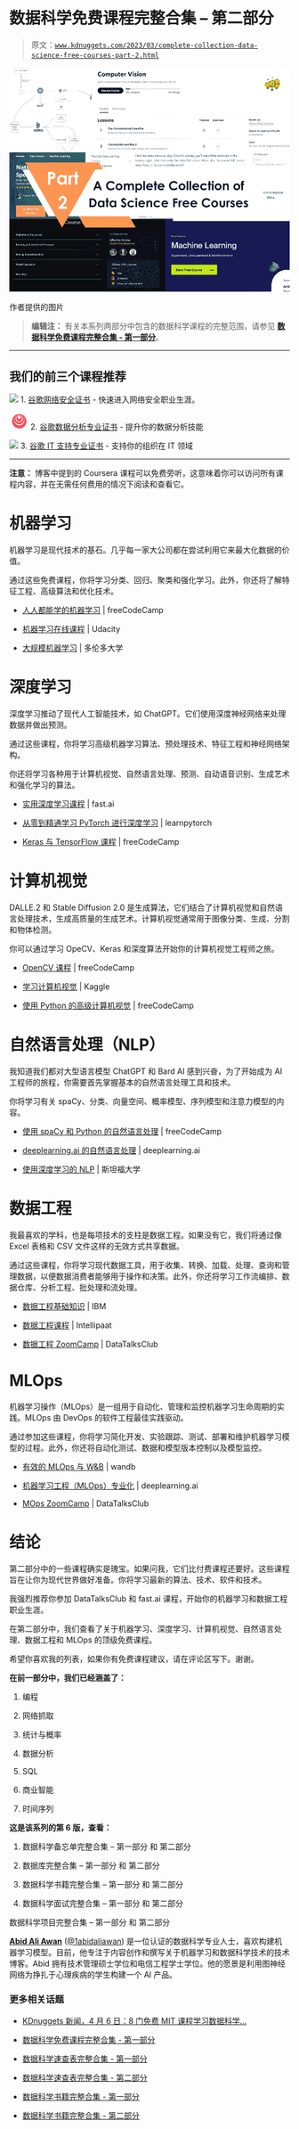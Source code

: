 # 数据科学免费课程完整合集 – 第二部分

> 原文：[`www.kdnuggets.com/2023/03/complete-collection-data-science-free-courses-part-2.html`](https://www.kdnuggets.com/2023/03/complete-collection-data-science-free-courses-part-2.html)

![数据科学免费课程完整合集 - 第二部分](img/a81001a3c80d3dcc9ec42b4557e7033a.png)

作者提供的图片

> **编辑注：** 有关本系列两部分中包含的数据科学课程的完整范围，请参见 [**数据科学免费课程完整合集 - 第一部分**](https://www.kdnuggets.com/2023/03/complete-collection-data-science-free-courses-part-1.html)。

* * *

## 我们的前三个课程推荐

![](img/0244c01ba9267c002ef39d4907e0b8fb.png) 1\. [谷歌网络安全证书](https://www.kdnuggets.com/google-cybersecurity) - 快速进入网络安全职业生涯。

![](img/e225c49c3c91745821c8c0368bf04711.png) 2\. [谷歌数据分析专业证书](https://www.kdnuggets.com/google-data-analytics) - 提升你的数据分析技能

![](img/0244c01ba9267c002ef39d4907e0b8fb.png) 3\. [谷歌 IT 支持专业证书](https://www.kdnuggets.com/google-itsupport) - 支持你的组织在 IT 领域

* * *

**注意：** 博客中提到的 Coursera 课程可以免费旁听，这意味着你可以访问所有课程内容，并在无需任何费用的情况下阅读和查看它。

# 机器学习

机器学习是现代技术的基石。几乎每一家大公司都在尝试利用它来最大化数据的价值。

通过这些免费课程，你将学习分类、回归、聚类和强化学习。此外，你还将了解特征工程、高级算法和优化技术。

+   [人人都能学的机器学习](https://www.youtube.com/watch?v=i_LwzRVP7bg) | freeCodeCamp

+   [机器学习在线课程](https://www.udacity.com/course/machine-learning--ud262?irclickid=QlxSPkwh5xyIWdTRvMzWh2bTUkA0-a2LX1mS2Q0&irgwc=1&utm_source=affiliate&utm_medium=&aff=259799&utm_term=&utm_campaign=_gtc_www_classcentral_com_&utm_content=&adid=788805) | Udacity

+   [大规模机器学习](https://video-archive.fields.utoronto.ca/list/event/283) | 多伦多大学

# 深度学习

深度学习推动了现代人工智能技术，如 ChatGPT。它们使用深度神经网络来处理数据并做出预测。

通过这些课程，你将学习高级机器学习算法、预处理技术、特征工程和神经网络架构。

你还将学习各种用于计算机视觉、自然语言处理、预测、自动语音识别、生成艺术和强化学习的算法。

+   [实用深度学习课程](https://course.fast.ai/) | fast.ai

+   [从零到精通学习 PyTorch 进行深度学习](https://www.learnpytorch.io/) | learnpytorch

+   [Keras 与 TensorFlow 课程](https://www.youtube.com/watch?v=qFJeN9V1ZsI) | freeCodeCamp

# 计算机视觉

DALLE.2 和 Stable Diffusion 2.0 是生成算法，它们结合了计算机视觉和自然语言处理技术，生成高质量的生成艺术。计算机视觉通常用于图像分类、生成、分割和物体检测。

你可以通过学习 OpeCV、Keras 和深度算法开始你的计算机视觉工程师之旅。

+   [OpenCV 课程](https://www.youtube.com/watch?v=oXlwWbU8l2o) | freeCodeCamp

+   [学习计算机视觉](https://www.kaggle.com/learn/computer-vision) | Kaggle

+   [使用 Python 的高级计算机视觉](https://www.youtube.com/watch?v=01sAkU_NvOY) | freeCodeCamp

# 自然语言处理（NLP）

我知道我们都对大型语言模型 ChatGPT 和 Bard AI 感到兴奋，为了开始成为 AI 工程师的旅程，你需要首先掌握基本的自然语言处理工具和技术。

你将学习有关 spaCy、分类、向量空间、概率模型、序列模型和注意力模型的内容。

+   [使用 spaCy 和 Python 的自然语言处理](http://spacy.pythonhumanities.com/) | freeCodeCamp

+   [deeplearning.ai 的自然语言处理](https://www.coursera.org/specializations/natural-language-processing#courses) | deeplearning.ai

+   [使用深度学习的 NLP](https://www.youtube.com/watch?v=8rXD5-xhemo&list=PLoROMvodv4rOhcuXMZkNm7j3fVwBBY42z) | 斯坦福大学

# 数据工程

我最喜欢的学科，也是每项技术的支柱是数据工程。如果没有它，我们将通过像 Excel 表格和 CSV 文件这样的无效方式共享数据。

通过这些课程，你将学习现代数据工具，用于收集、转换、加载、处理、查询和管理数据，以便数据消费者能够用于操作和决策。此外，你还将学习工作流编排、数据仓库、分析工程、批处理和流处理。

+   [数据工程基础知识](https://www.edx.org/course/data-engineering-basics-for-everyone) | IBM

+   [数据工程课程](https://www.youtube.com/watch?v=OoHPhLV43gg) | Intellipaat

+   [数据工程 ZoomCamp](https://github.com/DataTalksClub/data-engineering-zoomcamp) | DataTalksClub

# MLOps

机器学习操作（MLOps）是一组用于自动化、管理和监控机器学习生命周期的实践。MLOps 由 DevOps 的软件工程最佳实践驱动。

通过参加这些课程，你将学习简化开发、实验跟踪、测试、部署和维护机器学习模型的过程。此外，你还将自动化测试、数据和模型版本控制以及模型监控。

+   [有效的 MLOps 与 W&B](https://www.wandb.courses/courses/effective-mlops-model-development) | wandb

+   [机器学习工程（MLOps）专业化](https://www.coursera.org/specializations/machine-learning-engineering-for-production-mlops) | deeplearning.ai

+   [MOps ZoomCamp](https://github.com/DataTalksClub/mlops-zoomcamp) | DataTalksClub

# 结论

第二部分中的一些课程确实是瑰宝。如果问我，它们比付费课程还要好。这些课程旨在让你为现代世界做好准备。你将学习最新的算法、技术、软件和技术。

我强烈推荐你参加 DataTalksClub 和 fast.ai 课程，开始你的机器学习和数据工程职业生涯。

在第二部分中，我们查看了关于机器学习、深度学习、计算机视觉、自然语言处理、数据工程和 MLOps 的顶级免费课程。

希望你喜欢我的列表，如果你有免费课程建议，请在评论区写下。谢谢。

**在前一部分中，我们已经涵盖了：**

1.  编程

1.  网络抓取

1.  统计与概率

1.  数据分析

1.  SQL

1.  商业智能

1.  时间序列

**这是该系列的第 6 版，查看：**

1.  数据科学备忘单完整合集 – 第一部分 和 第二部分

1.  数据库完整合集 – 第一部分 和 第二部分

1.  数据科学书籍完整合集 – 第一部分 和 第二部分

1.  数据科学面试完整合集 – 第一部分 和 第二部分

数据科学项目完整合集 – 第一部分 和 第二部分

**[Abid Ali Awan](https://www.polywork.com/kingabzpro)** ([@1abidaliawan](https://twitter.com/1abidaliawan)) 是一位认证的数据科学专业人士，喜欢构建机器学习模型。目前，他专注于内容创作和撰写关于机器学习和数据科学技术的技术博客。Abid 拥有技术管理硕士学位和电信工程学士学位。他的愿景是利用图神经网络为挣扎于心理疾病的学生构建一个 AI 产品。

### 更多相关话题

+   [KDnuggets 新闻，4 月 6 日：8 门免费 MIT 课程学习数据科学…](https://www.kdnuggets.com/2022/n14.html)

+   [数据科学免费课程完整合集 - 第一部分](https://www.kdnuggets.com/2023/03/complete-collection-data-science-free-courses-part-1.html)

+   [数据科学速查表完整合集 - 第一部分](https://www.kdnuggets.com/2022/02/complete-collection-data-science-cheat-sheets-part-1.html)

+   [数据科学速查表完整合集 - 第二部分](https://www.kdnuggets.com/2022/02/complete-collection-data-science-cheat-sheets-part-2.html)

+   [数据科学书籍完整合集 - 第一部分](https://www.kdnuggets.com/2022/05/complete-collection-data-science-books-part-1.html)

+   [数据科学书籍完整合集 - 第二部分](https://www.kdnuggets.com/2022/05/complete-collection-data-science-books-part-2.html)
